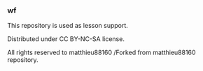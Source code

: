 ### wf

This repository is used as lesson support.

Distributed under CC BY-NC-SA license.

All rights reserved to matthieu88160 /Forked from matthieu88160 repository.
